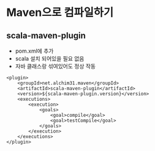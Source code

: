 # Maven으로 컴파일하기

## scala-maven-plugin

* pom.xml에 추가
* scala 설치 되어있을 필요 없음
* 자바 클래스랑 섞여있어도 정상 작동

```markup
<plugin>
    <groupId>net.alchim31.maven</groupId>
    <artifactId>scala-maven-plugin</artifactId>
    <version>${scala-maven-plugin.version}</version>
    <executions>
        <execution>
            <goals>
                <goal>compile</goal>
                <goal>testCompile</goal>
            </goals>
        </execution>
    </executions>
</plugin>
```

